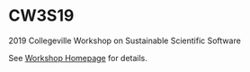 # CW3S19
2019 Collegeville Workshop on Sustainable Scientific Software

See [Workshop Homepage](https://collegeville.github.io/CW3S19/) for details.
